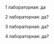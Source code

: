 <!-- Выполнение заданий по ТМП_ИБ -->
1 лабораторная: да

2 лабораторная: да?

3 лабораторная: да?

4 лабораторная: да?